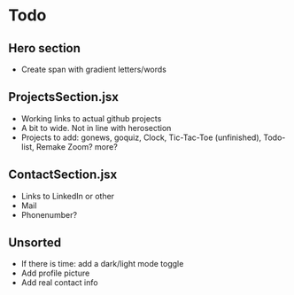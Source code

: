 # Todo

## Hero section

- Create span with gradient letters/words

## ProjectsSection.jsx

- Working links to actual github projects
- A bit to wide. Not in line with herosection
- Projects to add:
  gonews, goquiz, Clock, Tic-Tac-Toe (unfinished), Todo-list, Remake Zoom? more?

## ContactSection.jsx

- Links to LinkedIn or other
- Mail
- Phonenumber?

## Unsorted

- If there is time: add a dark/light mode toggle
- Add profile picture
- Add real contact info
